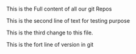 This is the Full content of all our git Repos

This is the second line of text for testing purpose

This is the third change to this file.

This is the fort line of version in git


